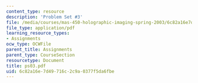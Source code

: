 ```yaml
---
content_type: resource
description: 'Problem Set #3'
file: /media/courses/mas-450-holographic-imaging-spring-2003/6c82a16e7d49716c2c9a0377f5da6fbe_ps03.pdf
file_type: application/pdf
learning_resource_types:
- Assignments
ocw_type: OCWFile
parent_title: Assignments
parent_type: CourseSection
resourcetype: Document
title: ps03.pdf
uid: 6c82a16e-7d49-716c-2c9a-0377f5da6fbe
---
```

